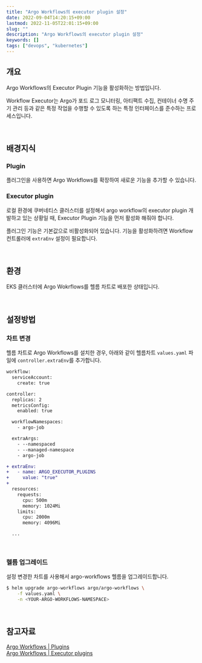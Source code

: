 ```yaml
---
title: "Argo Workflows의 executor plugin 설정"
date: 2022-09-04T14:20:15+09:00
lastmod: 2022-11-05T22:01:15+09:00
slug: ""
description: "Argo Workflows의 executor plugin 설정"
keywords: []
tags: ["devops", "kubernetes"]
---
```


## 개요

Argo Workflows의 Executor Plugin 기능을 활성화하는 방법입니다.

Workflow Executor는 Argo가 포드 로그 모니터링, 아티팩트 수집, 컨테이너 수명 주기 관리 등과 같은 특정 작업을 수행할 수 있도록 하는 특정 인터페이스를 준수하는 프로세스입니다.

&nbsp;

## 배경지식

### Plugin

플러그인을 사용하면 Argo Workflows를 확장하여 새로운 기능을 추가할 수 있습니다.

### Executor plugin

로컬 환경에 쿠버네티스 클러스터를 설정해서 argo workflow의 executor plugin 개발하고 있는 상황일 때, Executor Plugin 기능을 먼저 활성화 해줘야 합니다.

플러그인 기능은 기본값으로 비활성화되어 있습니다. 기능을 활성화하려면 Workflow 컨트롤러에 `extraEnv` 설정이 필요합니다.

&nbsp;

## 환경

EKS 클러스터에 Argo Wokrflows를 헬름 차트로 배포한 상태입니다.

&nbsp;

## 설정방법

### 차트 변경

헬름 차트로 Argo Workflows를 설치한 경우, 아래와 같이 헬름차트 `values.yaml` 파일에 `controller.extraEnv`를 추가합니다.

```diff
workflow:
  serviceAccount:
    create: true

controller:
  replicas: 2
  metricsConfig:
    enabled: true

  workflowNamespaces:
    - argo-job

  extraArgs:
    - --namespaced
    - --managed-namespace
    - argo-job

+ extraEnv:
+   - name: ARGO_EXECUTOR_PLUGINS
+     value: "true"
+
  resources:
    requests:
      cpu: 500m
      memory: 1024Mi
    limits:
      cpu: 2000m
      memory: 4096Mi

  ...
```

&nbsp;

### 헬름 업그레이드

설정 변경한 차트를 사용해서 argo-workflows 헬름을 업그레이드합니다.

```bash
$ helm upgrade argo-workflows argo/argo-workflows \
    -f values.yaml \
    -n <YOUR-ARGO-WORKFLOWS-NAMESPACE>
```

&nbsp;

## 참고자료

[Argo Workflows | Plugins](https://argoproj.github.io/argo-workflows/plugins/)  
[Argo Workflows | Executor plugins](https://argoproj.github.io/argo-workflows/executor_plugins/#configuration)
